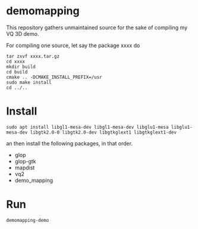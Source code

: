 # demomapping

This repository gathers unmaintained source for the sake of compiling my VQ 3D demo.

For compiling one source, let say the package xxxx do

```
tar zxvf xxxx.tar.gz
cd xxxx
mkdir build
cd build
cmake .. -DCMAKE_INSTALL_PREFIX=/usr
sudo make install
cd ../..
```

# Install

```
sudo apt install libgl1-mesa-dev libgl1-mesa-dev libglu1-mesa libglu1-mesa-dev libgtk2.0-0 libgtk2.0-dev libgtkglext1 libgtkglext1-dev

```

an then install the following packages, in that order.
<ul>
<li>glop</li>
<li>glop-gtk</li>
<li>mapdist</li>
<li>vq2</li>
<li>demo_mapping</li>
</ul>

# Run

```
demomapping-demo 
```